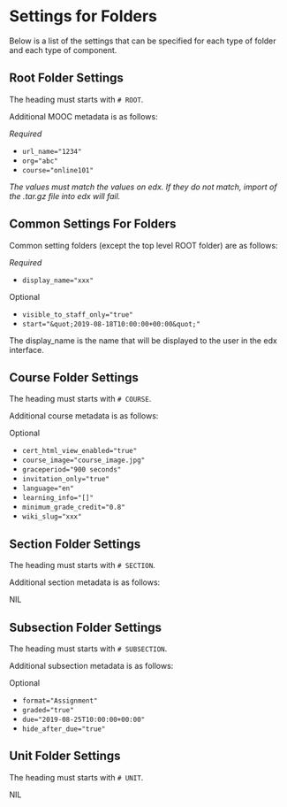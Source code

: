 
# Settings for Folders

Below is a list of the settings that can be specified for each type of folder and each type of component.


## Root Folder Settings

The heading must starts with `# ROOT`.

Additional MOOC metadata is as follows:

_Required_
- `url_name="1234"`
- `org="abc"`
- `course="online101"`

_The values must match the values on edx. If they do not match, import of the .tar.gz file into edx will fail._


## Common Settings For Folders

Common setting folders (except the top level ROOT folder) are as follows:

_Required_
- `display_name="xxx"` 

Optional
- `visible_to_staff_only="true"`
- `start="&quot;2019-08-18T10:00:00+00:00&quot;"`

The display_name is the name that will be displayed to the user in the edx interface.


## Course Folder Settings

The heading must starts with `# COURSE`.

Additional course metadata is as follows:

Optional
- `cert_html_view_enabled="true"`
- `course_image="course_image.jpg"`
- `graceperiod="900 seconds"`
- `invitation_only="true"`
- `language="en"`
- `learning_info="[]"`
- `minimum_grade_credit="0.8"`
- `wiki_slug="xxx"`


## Section Folder Settings

The heading must starts with `# SECTION`.

Additional section metadata is as follows:

NIL


## Subsection Folder Settings

The heading must starts with `# SUBSECTION`.

Additional subsection metadata is as follows:

Optional
- `format="Assignment"`
- `graded="true"`
- `due="2019-08-25T10:00:00+00:00"`
- `hide_after_due="true"`


## Unit Folder Settings

The heading must starts with `# UNIT`.

NIL
